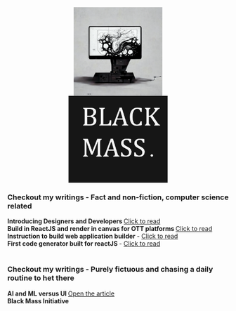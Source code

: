 <div>
<a href="https://raw.githubusercontent.com/imvetri/imvetri/master/vetrivel_a_computer_designing_itself_by_creating_an_exploded_vi_b096c96f-3773-4e03-a4d8-8abe7ec34588.png">
    <img   style=" display: block;margin-left: auto;margin-right: auto;width: 40%;"src="https://raw.githubusercontent.com/imvetri/imvetri/master/vetrivel_a_computer_designing_itself_by_creating_an_exploded_vi_b096c96f-3773-4e03-a4d8-8abe7ec34588.png">
  </a>  
  
  <a href="https://raw.githubusercontent.com/imvetri/imvetri/master/Black_Mass.png">
    <img   style=" display: block;margin-left: auto;margin-right: auto;width: 45%;"src="https://raw.githubusercontent.com/imvetri/imvetri/master/Black_Mass.png">
  </a>
  </div>
<div style="display:none">
Hello,

Make machine work for you than you work for the machines. I'm abstract thinker, with no regards for best practices. You can find attempts I had made in the past to make the machine work for me in my project <a href="https://github.com/imvetri/ui-editor">ui-editor<a>. Its a five year old project for design to code engineering design. Recently cleaned it up as I'm tackling code to design and a code refactoring tool.
I am also the author of a newsletter called Leaky Pipes, you can refresh some interesting perspective of your deep thoughts here <a href="https://www.linkedin.com/newsletters/leaky-pipes-7021166531933790208">Leaky Pipes</a>


</div>

<h3>Checkout my writings - Fact and non-fiction, computer science related</h3>

<b>Introducing Designers and Developers  </b><a href="https://www.linkedin.com/pulse/introducing-web-designers-developer-vetrivel-shanmugam/">Click to read</a>
<br/>
<b>Build in ReactJS and render in canvas for OTT platforms  </b><a href="https://www.linkedin.com/pulse/leaky-pipes-build-reactjs-render-canvas-ott-vetrivel-shanmugam">Click to read</a>
<br/>
<b>Instruction to build web application builder </b>- <a href="https://www.linkedin.com/pulse/instructions-build-web-application-builder-vetrivel-shanmugam/">Click to read</a>
<br/>
<b>First code generator built for reactJS </b>- <a href="https://www.linkedin.com/pulse/first-code-generator-built-reactjs-vetrivel-shanmugam/">Click to read</a>              
<br/>

<h3>Checkout my writings - Purely fictuous and chasing a daily routine to het there</h3>
<b>AI and ML versus UI  </b><a href="https://www.linkedin.com/pulse/leaky-pipes-ai-ml-versus-ui-vetrivel-shanmugam">Open the article</a>
<br/>
<b>Black Mass Initiative</b><a href="https://www.linkedin.com/pulse/leaky-pipes-black-mass-initiative-vetrivel-shanmugam"></a>
